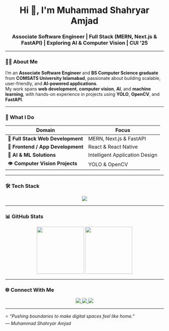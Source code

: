 <h1 align="center">Hi 👋, I'm Muhammad Shahryar Amjad</h1>
<h3 align="center">
Associate Software Engineer | Full Stack (MERN, Next.js & FastAPI) | Exploring AI & Computer Vision | CUI ’25
</h3>

---

### 🧑‍💻 About Me

I’m an **Associate Software Engineer** and **BS Computer Science graduate** from **COMSATS University Islamabad**, passionate about building scalable, user-friendly, and **AI-powered applications**.  
My work spans **web development**, **computer vision**, **AI**, and **machine learning**, with hands-on experience in projects using **YOLO**, **OpenCV**, and **FastAPI**.

---

### 🚀 What I Do

| Domain | Focus |
|--------|--------|
| 🧩 **Full Stack Web Development** | MERN, Next.js & FastAPI |
| 📱 **Frontend / App Development** | React & React Native |
| 🧠 **AI & ML Solutions** | Intelligent Application Design |
| 👁️ **Computer Vision Projects** | YOLO & OpenCV |

---

### 🛠️ Tech Stack

<p align="center">
  <img src="https://skillicons.dev/icons?i=react,nextjs,nodejs,fastapi,python,js,ts,mongodb,firebase,tailwind,html,css,git,github,vscode" />
</p>

---

### 📊 GitHub Stats

<p align="center">
  <img src="https://github-readme-stats.vercel.app/api?username=itshahryar&show_icons=true&theme=tokyonight" height="150" />
  <img src="https://github-readme-stats.vercel.app/api/top-langs/?username=itshahryar&layout=compact&theme=tokyonight" height="150" />
</p>

---

### 🌐 Connect With Me

<p align="center">
  <a href="https://www.linkedin.com/in/muhammad-shahryar-amjad-2481542b8/" target="_blank">
    <img src="https://img.shields.io/badge/LinkedIn-0077B5?style=for-the-badge&logo=linkedin&logoColor=white" />
  </a>
  <a href="mailto:shahryaramjadmos@gmail.com" target="_blank">
    <img src="https://img.shields.io/badge/Email-D14836?style=for-the-badge&logo=gmail&logoColor=white" />
  </a>
  <a href="https://itshahryar.github.io" target="_blank">
    <img src="https://img.shields.io/badge/Portfolio-000000?style=for-the-badge&logo=vercel&logoColor=white" />
  </a>
</p>

---

⭐️ *“Pushing boundaries to make digital spaces feel like home.”*  
— *Muhammad Shahryar Amjad*
